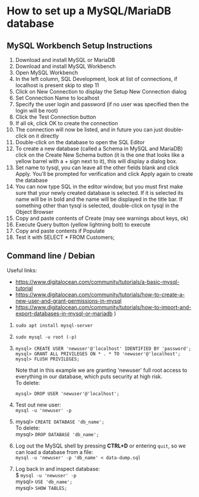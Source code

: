 # How to set up a MySQL/MariaDB database
## MySQL Workbench Setup Instructions
1. Download and install MySQL or MariaDB
2. Download and install MySQL Workbench
3. Open MySQL Workbench
4. In the left column, SQL Development, look at list of connections, if localhost is present skip to step 11
5. Click on New Connection to display the Setup New Connection dialog
6. Set Connection Name to localhost
7. Specify the user login and password (if no user was specified then the login will be root)
8. Click the Test Connection button
9. If all ok, click OK to create the connection
10. The connection will now be listed, and in future you can just double-click on it directly
11. Double-click on the database to open the SQL Editor
12. To create a new database (called a Schema in MySQL and MariaDB) click on the Create New
Schema button (it is the one that looks like a yellow barrel with a + sign next to it), this will
display a dialog box.
13. Set name to tysql, you can leave all the other fields blank and click Apply. You’ll be prompted for
verification and click Apply again to create the database
14. You can now type SQL in the editor window, but you must first make sure that your newly
created database is selected. If it is selected its name will be in bold and the name will be
displayed in the title bar. If something other than tysql is selected, double-click on tysql in the
Object Browser
15. Copy and paste contents of Create (may see warnings about keys, ok)
16. Execute Query button (yellow lightning bolt) to execute
17. Copy and paste contents if Populate
18. Test it with SELECT * FROM Customers;


## Command line / Debian
Useful links:  
* https://www.digitalocean.com/community/tutorials/a-basic-mysql-tutorial  
* https://www.digitalocean.com/community/tutorials/how-to-create-a-new-user-and-grant-permissions-in-mysql  
* https://www.digitalocean.com/community/tutorials/how-to-import-and-export-databases-in-mysql-or-mariadb )

1. `sudo apt install mysql-server`

2. `sudo mysql -u root (-p)`

3. ```
   mysql> CREATE USER 'newuser'@'localhost' IDENTIFIED BY 'password';  
   mysql> GRANT ALL PRIVILEGES ON * . * TO 'newuser'@'localhost';  
   mysql> FLUSH PRIVILEGES;
   ```
   Note that in this example we are granting 'newuser' full root access to
   everything in our database, which puts security at high risk.  
   To delete:  
   ```
   mysql> DROP USER 'newuser'@'localhost';
   ```
4. Test out new user:  
   `mysql -u 'newuser' -p`

5. mysql> `CREATE DATABASE 'db_name';`  
   To delete:  
   mysql> `DROP DATABASE 'db_name';`

6. Log out the MySQL shell by pressing **CTRL+D** or entering `quit`, so we can load a database from a file:  
   `mysql -u 'newuser' -p 'db_name' < data-dump.sql`

7. Log back in and inspect database:  
   $ `mysql -u 'newuser' -p`  
   mysql> `USE 'db_name';`  
   mysql> `SHOW TABLES;`  
